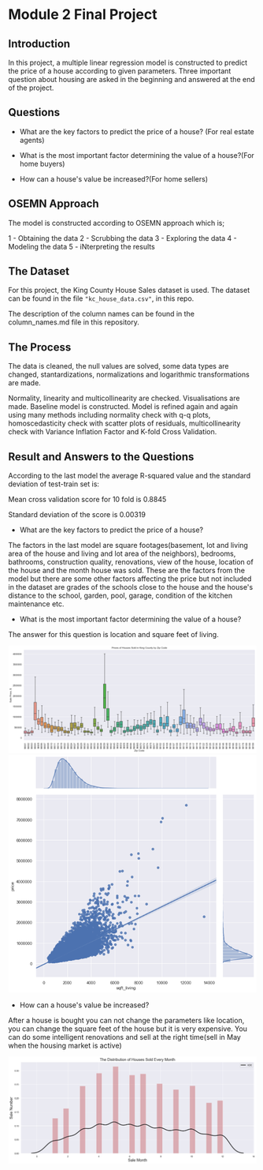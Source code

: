 
# Module 2 Final Project


## Introduction

In this project, a multiple linear regression model is constructed to predict the price of a house according to given parameters. Three important question about housing are asked in the beginning and answered at the end of the project.
## Questions

* What are the key factors to predict the price of a house? (For real estate agents)

* What is the most important factor determining the value of a house?(For home buyers)

* How can a house's value be increased?(For home sellers)


## OSEMN Approach
The model is constructed according to OSEMN approach which is;

1 - Obtaining the data 2 - Scrubbing the data 3 - Exploring the data 4 - Modeling the data 5 - iNterpreting the results

## The Dataset

For this project, the King County House Sales dataset is used. The dataset can be found in the file `"kc_house_data.csv"`, in this repo.

The description of the column names can be found in the column_names.md file in this repository. 

## The Process 

 The data is cleaned, the null values are solved, some data types are changed, stantardizations, normalizations and logarithmic transformations are made. 
 
 Normality, linearity and multicollinearity are checked. Visualisations are made. Baseline model is constructed. Model is refined again and again using many methods including normality check with q-q plots, homoscedasticity check with scatter plots of residuals, multicollinearity check with Variance Inflation Factor and K-fold Cross Validation.
 


## Result and Answers to the Questions

According to the last model the average R-squared value and the standard deviation of test-train set is:

Mean cross validation score for 10 fold is 0.8845

Standard deviation of the score is 0.00319

* What are the key factors to predict the price of a house?

The factors in the last model are square footages(basement, lot and living area of the house and living and lot area of the neighbors), bedrooms, bathrooms, construction quality, renovations, view of the house, location of the house and the month house was sold. These are the factors from the model but there are some other factors affecting the price but not included in the dataset are grades of the schools close to the house and the house's distance to the school, garden, pool, garage, condition of the kitchen maintenance etc.


* What is the most important factor determining the value of a house?

The answer for this question is location and square feet of living.

<img src="img/zip_boxplot.png" >


<img src="img/sqft_living.png" >

* How can a house's value be increased?

After a house is bought you can not change the parameters like location, you can change the square feet of the house but it is very expensive. You can do some intelligent renovations and sell at the right time(sell in May when the housing market is active)

<img src="img/sale_month.png" >
